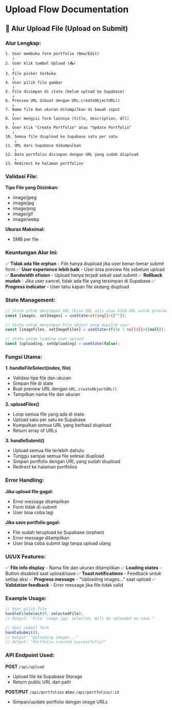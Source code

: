 # Upload Flow Documentation

## 🔄 Alur Upload File (Upload on Submit)

### Alur Lengkap:

```
1. User membuka form portfolio (New/Edit)
   ↓
2. User klik tombol Upload (📤)
   ↓
3. File picker terbuka
   ↓
4. User pilih file gambar
   ↓
5. File disimpan di state (belum upload ke Supabase)
   ↓
6. Preview URL dibuat dengan URL.createObjectURL()
   ↓
7. Nama file dan ukuran ditampilkan di bawah input
   ↓
8. User mengisi form lainnya (title, description, dll)
   ↓
9. User klik "Create Portfolio" atau "Update Portfolio"
   ↓
10. Semua file diupload ke Supabase satu per satu
    ↓
11. URL dari Supabase dikumpulkan
    ↓
12. Data portfolio disimpan dengan URL yang sudah diupload
    ↓
13. Redirect ke halaman portfolios
```

### Validasi File:

**Tipe File yang Diizinkan:**

- image/jpeg
- image/jpg
- image/png
- image/gif
- image/webp

**Ukuran Maksimal:**

- 5MB per file

### Keuntungan Alur Ini:

✅ **Tidak ada file orphan** - File hanya diupload jika user benar-benar submit form
✅ **User experience lebih baik** - User bisa preview file sebelum upload
✅ **Bandwidth efisien** - Upload hanya terjadi sekali saat submit
✅ **Rollback mudah** - Jika user cancel, tidak ada file yang tersimpan di Supabase
✅ **Progress indicator** - User tahu kapan file sedang diupload

### State Management:

```typescript
// State untuk menyimpan URL (bisa URL asli atau blob URL untuk preview)
const [images, setImages] = useState<string[]>([""]);

// State untuk menyimpan File object yang dipilih user
const [imageFiles, setImageFiles] = useState<(File | null)[]>([null]);

// State untuk loading saat upload
const [uploading, setUploading] = useState(false);
```

### Fungsi Utama:

**1. handleFileSelect(index, file)**

- Validasi tipe file dan ukuran
- Simpan file di state
- Buat preview URL dengan `URL.createObjectURL()`
- Tampilkan nama file dan ukuran

**2. uploadFiles()**

- Loop semua file yang ada di state
- Upload satu per satu ke Supabase
- Kumpulkan semua URL yang berhasil diupload
- Return array of URLs

**3. handleSubmit()**

- Upload semua file terlebih dahulu
- Tunggu sampai semua file selesai diupload
- Simpan portfolio dengan URL yang sudah diupload
- Redirect ke halaman portfolios

### Error Handling:

**Jika upload file gagal:**

- Error message ditampilkan
- Form tidak di-submit
- User bisa coba lagi

**Jika save portfolio gagal:**

- File sudah terupload ke Supabase (orphan)
- Error message ditampilkan
- User bisa coba submit lagi tanpa upload ulang

### UI/UX Features:

✅ **File info display** - Nama file dan ukuran ditampilkan
✅ **Loading states** - Button disabled saat upload/save
✅ **Toast notifications** - Feedback untuk setiap aksi
✅ **Progress message** - "Uploading images..." saat upload
✅ **Validation feedback** - Error message jika file tidak valid

### Example Usage:

```typescript
// User pilih file
handleFileSelect(0, selectedFile);
// Output: "File 'image.jpg' selected. Will be uploaded on save."

// User submit form
handleSubmit();
// Output: "Uploading images..."
// Output: "Portfolio created successfully!"
```

### API Endpoint Used:

**POST** `/api/upload`

- Upload file ke Supabase Storage
- Return public URL dan path

**POST/PUT** `/api/portfolios` atau `/api/portfolios/:id`

- Simpan/update portfolio dengan image URLs
